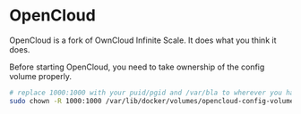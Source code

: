 # OpenCloud

OpenCloud is a fork of OwnCloud Infinite Scale. It does what you think it does.

Before starting OpenCloud, you need to take ownership of the config volume properly.

```sh
# replace 1000:1000 with your puid/pgid and /var/bla to wherever you have docker
sudo chown -R 1000:1000 /var/lib/docker/volumes/opencloud-config-volume
```

